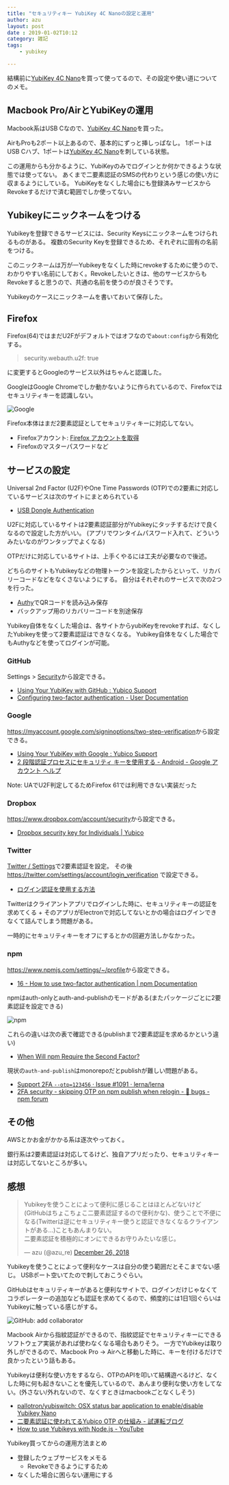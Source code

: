 ```yaml
---
title: "セキュリティキー YubiKey 4C Nanoの設定と運用"
author: azu
layout: post
date : 2019-01-02T10:12
category: 雑記
tags:
    - yubikey

---
```


結構前に[YubiKey 4C Nano](https://www.yubico.com/product/yubikey-4-series/#yubikey-4c-nano)を買って使ってるので、その設定や使い道についてのメモ。

## Macbook Pro/AirとYubiKeyの運用

Macbook系はUSB Cなので、[YubiKey 4C Nano](https://www.yubico.com/product/yubikey-4-series/#yubikey-4c-nano)を買った。

AirもProも2ポート以上あるので、基本的にずっと挿しっぱなし。
1ポートはUSB Cハブ、1ポートは[YubiKey 4C Nano](https://www.yubico.com/product/yubikey-4-series/#yubikey-4c-nano)を刺している状態。


この運用からも分かるように、YubiKeyのみでログインとか何かできるような状態では使ってない。
あくまで二要素認証のSMSの代わりという感じの使い方に収まるようにしている。
YubiKeyをなくした場合にも登録済みサービスからRevokeするだけで済む範囲でしか使ってない。

## Yubikeyにニックネームをつける

Yubikeyを登録できるサービスには、Security Keysにニックネームをつけられるものがある。
複数のSecurity Keyを登録できるため、それぞれに固有の名前をつける。

このニックネームは万が一Yubikeyをなくした時にrevokeするために使うので、わかりやすい名前にしておく。Revokeしたいときは、他のサービスからもRevokeすると思うので、共通の名前を使うのが良さそうです。

Yubikeyのケースにニックネームを書いておいて保存した。

## Firefox

Firefox(64)ではまだU2Fがデフォルトではオフなので`about:config`から有効化する。

> security.webauth.u2f: true

に変更するとGoogleのサービス以外はちゃんと認識した。

GoogleはGoogle Chromeでしか動かないように作られているので、Firefoxではセキュリティキーを認識しない。

![Google](https://efcl.info/wp-content/uploads/2019/01/02-1546392149.png)

Firefox本体はまだ2要素認証としてセキュリティキーに対応してない。

- Firefoxアカウント: [Firefox アカウントを取得](https://www.mozilla.org/ja/firefox/accounts/)
- Firefoxのマスターパスワードなど

## サービスの設定

Universal 2nd Factor (U2F)やOne Time Passwords (OTP)での2要素に対応しているサービスは次のサイトにまとめられている

- [USB Dongle Authentication](https://www.dongleauth.info/)

U2Fに対応しているサイトは2要素認証部分がYubikeyにタッチするだけで良くなるので設定した方がいい。
(アプリでワンタイムパスワード入れて、どういうみたいなのがワンタップでよくなる)

OTPだけに対応しているサイトは、上手くやるには工夫が必要なので後述。

どちらのサイトもYubikeyなどの物理トークンを設定したからといって、リカバリーコードなどをなくさないようにする。
自分はそれぞれのサービスで次の2つを行った。

- [Authy](https://authy.com/blog/authy-vs-google-authenticator/)でQRコードを読み込み保存
- バックアップ用のリカバリーコードを別途保存


Yubikey自体をなくした場合は、各サイトからyubiKeyをrevokeすれば、なくしたYubikeyを使って2要素認証はできなくなる。
Yubikey自体をなくした場合でもAuthyなどを使ってログインが可能。

### GitHub

Settings > [Security](https://github.com/settings/security)から設定できる。

- [Using Your YubiKey with GitHub : Yubico Support](https://support.yubico.com/support/solutions/articles/15000006469-using-your-yubikey-with-github)
- [Configuring two-factor authentication - User Documentation](https://help.github.com/articles/configuring-two-factor-authentication/)

### Google

<https://myaccount.google.com/signinoptions/two-step-verification>から設定できる。

- [Using Your YubiKey with Google : Yubico Support](https://support.yubico.com/support/solutions/articles/15000006418-using-your-yubikey-with-google)
- [2 段階認証プロセスにセキュリティ キーを使用する - Android - Google アカウント ヘルプ](https://support.google.com/accounts/answer/6103523)

Note: UAでU2F判定してるためFirefox 61では利用できない実装だった

### Dropbox

<https://www.dropbox.com/account/security>から設定できる。

- [Dropbox security key for Individuals | Yubico](https://www.yubico.com/why-yubico/for-individuals/dropbox-for-individuals/)

### Twitter

[Twitter / Settings](https://twitter.com/settings/account)で2要素認証を設定。
その後 <https://twitter.com/settings/account/login_verification> で設定できる。

- [ログイン認証を使用する方法](https://help.twitter.com/ja/managing-your-account/two-factor-authentication#security-key)


Twitterはクライアントアプリでログインした時に、セキュリティキーの認証を求めてくる + そのアプリがElectronで対応してないとかの場合はログインできなくて詰んでしまう問題がある。

一時的にセキュリティキーをオフにするとかの回避方法しかなかった。

### npm

<https://www.npmjs.com/settings/~/profile>から設定できる。

- [16 - How to use two-factor authentication | npm Documentation](https://docs.npmjs.com/getting-started/using-two-factor-authentication)

npmはauth-onlyとauth-and-publishのモードがある(またパッケージごとに2要素認証を設定できる)

![npm](https://efcl.info/wp-content/uploads/2019/01/02-1546392345.png)

これらの違いは次の表で確認できる(publishまで2要素認証を求めるかという違い)

- [When Will npm Require the Second Factor?](https://docs.npmjs.com/getting-started/using-two-factor-authentication#when-will-npm-require-the-second-factor)

現状の`auth-and-publish`はmonorepoだとpublishが難しい問題がある。

- [Support 2FA `--otp=123456` · Issue #1091 · lerna/lerna](https://github.com/lerna/lerna/issues/1091 "Support 2FA `--otp=123456` · Issue #1091 · lerna/lerna")
- [2FA security - skipping OTP on npm publish when relogin - 🐞 bugs - npm forum](https://npm.community/t/2fa-security-skipping-otp-on-npm-publish-when-relogin/3074 "2FA security - skipping OTP on npm publish when relogin - 🐞 bugs - npm forum")

## その他

AWSとかお金がかかる系は逐次やっておく。

銀行系は2要素認証は対応してるけど、独自アプリだったり、セキュリティキーは対応してないところが多い。

## 感想

<blockquote class="twitter-tweet" data-lang="en"><p lang="ja" dir="ltr">Yubikeyを使うことによって便利に感じることはほとんどないけど(GitHubはちょこちょこ二要素認証するので便利かな)、使うことで不便になる(Twitterは逆にセキュリティキー使うと認証できなくなるクライアントがある…)こともあんまりない。<br>二要素認証を積極的にオンにできるお守りみたいな感じ。</p>&mdash; azu (@azu_re) <a href="https://twitter.com/azu_re/status/1077957676212965376?ref_src=twsrc%5Etfw">December 26, 2018</a></blockquote>
<script async src="https://platform.twitter.com/widgets.js" charset="utf-8"></script>


Yubikeyを使うことによって便利なケースは自分の使う範囲だとそこまでない感じ。
USBポート空いてたので刺しておこうぐらい。

GitHubはセキュリティキーがあると便利なサイトで、ログインだけじゃなくてコラボレーターの追加なども認証を求めてくるので、頻度的には1日1回ぐらいはYubikeyに触っている感じがする。

![GitHub: add collaborator](https://efcl.info/wp-content/uploads/2019/01/02-1546392669.png)

Macbook Airから指紋認証ができるので、指紋認証でセキュリティキーにできるソフトウェア実装があれば使わなくなる場合もありそう。
一方でYubikeyは取り外しができるので、Macbook Pro -> Airへと移動した時に、キーを付けるだけで良かったという話もある。

Yubikeyは便利な使い方をするなら、OTPのAPIを叩いて結構遊べるけど、なくした時に何も起きないことを優先しているので、あんまり便利な使い方をしてない。(外さない/外れないので、なくすときはmacbookごとなくしそう)

* [pallotron/yubiswitch: OSX status bar application to enable/disable Yubikey Nano](https://github.com/pallotron/yubiswitch "pallotron/yubiswitch: OSX status bar application to enable/disable Yubikey Nano")
* [二要素認証に使われてるYubico OTP の仕組み - 試運転ブログ](http://otameshi61.hatenablog.com/entry/2016/12/30/211358 "二要素認証に使われてるYubico OTP の仕組み - 試運転ブログ")
* [How to use Yubikeys with Node.js - YouTube](https://www.youtube.com/watch?v=5J3QK0G8H4Y)

Yubikey買ってからの運用方法まとめ

- 登録したウェブサービスをメモる
	- Revokeできるようにするため
- なくした場合に困らない運用にする
